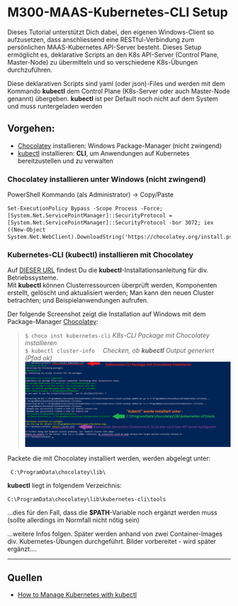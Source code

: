 [10]: https://chocolatey.org/install
[20]: https://kubernetes.io/de/docs/tasks/tools/install-kubectl/
[30]: https://rancher.com/learning-paths/how-to-manage-kubernetes-with-kubectl/

# M300-MAAS-Kubernetes-CLI Setup

Dieses Tutorial unterstützt Dich dabei, den eigenen Windows-Client so aufzusetzen, dass anschliessend eine RESTful-Verbindung zum persönlichen MAAS-Kubernetes API-Server besteht. Dieses Setup ermöglicht es, deklarative Scripts an den K8s API-Server (Control Plane, Master-Node) zu übermitteln und so verschiedene K8s-Übungen durchzuführen. 

Diese deklarativen Scripts sind yaml (oder json)-Files und werden mit dem Kommando **kubectl** dem Control Plane (K8s-Server oder auch Master-Node genannt) übergeben. **kubectl** ist per Default noch nicht auf dem System und muss runtergeladen werden

## Vorgehen:
- [Chocolatey][10] installieren: Windows Package-Manager (nicht zwingend)
- [kubectl][20] installieren: **CLI**, um Anwendungen auf Kubernetes bereitzustellen und zu verwalten

### Chocolatey installieren unter Windows (nicht zwingend)
PowerShell Kommando (als Administrator) -> Copy/Paste
```
Set-ExecutionPolicy Bypass -Scope Process -Force; [System.Net.ServicePointManager]::SecurityProtocol = [System.Net.ServicePointManager]::SecurityProtocol -bor 3072; iex ((New-Object System.Net.WebClient).DownloadString('https://chocolatey.org/install.ps1'))
```

### Kubernetes-CLI (kubectl) installieren mit Chocolatey
Auf [DIESER URL][20] findest Du die **kubectl**-Installationsanleitung für div. Betriebssysteme. <br>
Mit **kubectl** können Clusterressourcen überprüft werden, Komponenten erstellt, gelöscht und aktualisiert werden; Man kann den neuen Cluster betrachten; und Beispielanwendungen aufrufen.

Der folgende Screenshot zeigt die Installation auf Windows mit dem Package-Manager [Chocolatey][10]:

> `$ choco inst kubernetes-cli` _K8s-CLI Package mit Chocolatey installieren_<br>
> `$ kubectl cluster-info  ` _Checken, ob **kubectl** Output generiert (Pfad ok)_ <br>
  ![Screenshot](images/02_install_kubernetes-cli.png) 

Packete die mit Chocolatey installiert werden, werden abgelegt unter: 
```
 C:\ProgramData\chocolatey\lib\
```

**kubectl** liegt in folgendem Verzeichnis:<br>

```
C:\ProgramData\chocolatey\lib\kubernetes-cli\tools
```
...dies für den Fall, dass die **$PATH**-Variable noch ergänzt werden muss (sollte allerdings im Normfall nicht nötig sein)

...weitere Infos folgen. Später werden anhand von zwei Container-Images div. Kubernetes-Übungen durchgeführt. Bilder vorbereitet - wird später ergänzt....


- - - 

## Quellen
- [How to Manage Kubernetes with kubectl][30] 
